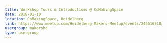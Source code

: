 ```yaml
---
title: Workshop Tours & Introductions @ CoMakingSpace
date: 2018-01-10
location: CoMakingSpace, Heidelberg
link: https://www.meetup.com/Heidelberg-Makers-Meetup/events/246516518/
usergroup: makershd
type: usergroup
---
```

